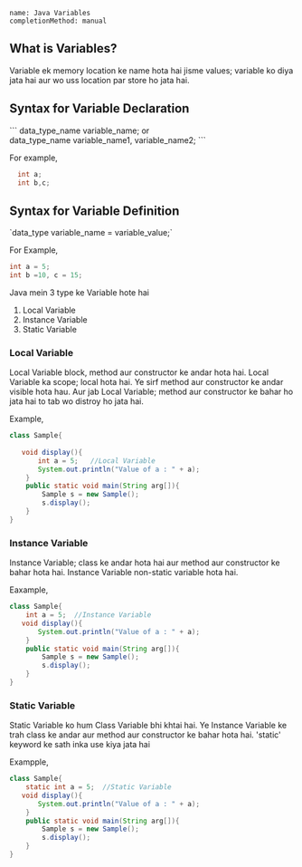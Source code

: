 ```ngMeta
name: Java Variables
completionMethod: manual
```
<h2>What is Variables?</h2>
Variable ek memory location ke name hota hai jisme values; variable ko diya jata hai aur wo uss location par store ho jata hai.

<h2>Syntax for Variable Declaration</h2>
```
data_type_name variable_name; or <br>
data_type_name variable_name1, variable_name2;
``` <br>
 
For example,
```java
  int a;
  int b,c;
  ```

<h2>Syntax for Variable Definition</h2>
`data_type variable_name = variable_value;`<br>

 For Example,
```java
int a = 5;
int b =10, c = 15;
```

Java mein 3 type ke Variable hote hai<br>

1. Local Variable
2. Instance Variable
3. Static Variable

<h3>Local Variable</h3>
Local Variable block, method aur constructor ke andar hota hai.
Local Variable ka scope; local hota hai. Ye sirf method aur constructor ke andar visible hota hau.
Aur jab Local Variable; method aur constructor ke bahar ho jata hai to tab wo distroy ho jata hai.

Example,
```java
class Sample{
    
   void display(){
       int a = 5;   //Local Variable
       System.out.println("Value of a : " + a);
    }
    public static void main(String arg[]){
        Sample s = new Sample();
        s.display();
    }
}
```

<h3>Instance Variable</h3>
Instance Variable; class ke andar hota hai aur method aur constructor ke bahar hota hai.
Instance Variable non-static variable hota hai.

Eaxample,
```java
class Sample{
    int a = 5;  //Instance Variable
   void display(){
       System.out.println("Value of a : " + a);
    }
    public static void main(String arg[]){
        Sample s = new Sample();
        s.display();
    }
}
```

<h3>Static Variable</h3>
Static Variable ko hum Class Variable bhi khtai hai.
Ye Instance Variable ke trah class ke andar aur method aur constructor ke bahar hota hai.
'static' keyword ke sath inka use kiya jata hai

Exampple,
```java
class Sample{
    static int a = 5;  //Static Variable
   void display(){
       System.out.println("Value of a : " + a);
    }
    public static void main(String arg[]){
        Sample s = new Sample();
        s.display();
    }
}
```
